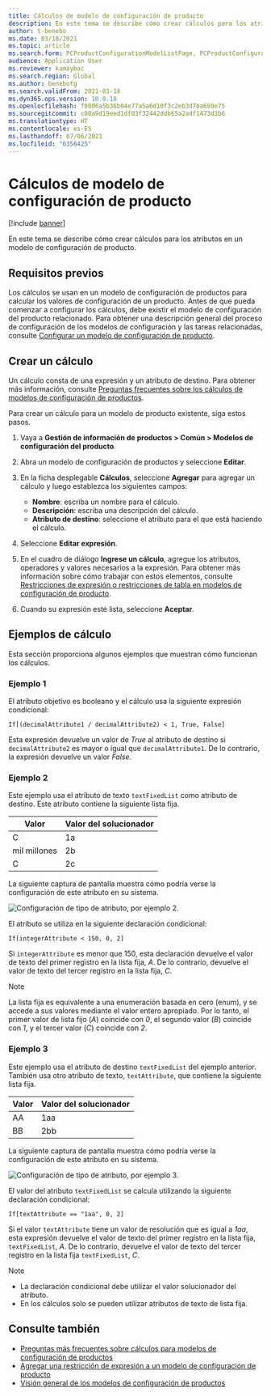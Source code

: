 ```yaml
---
title: Cálculos de modelo de configuración de producto
description: En este tema se describe cómo crear cálculos para los atributos en un modelo de configuración de producto
author: t-benebo
ms.date: 03/18/2021
ms.topic: article
ms.search.form: PCProductConfigurationModelListPage, PCProductConfigurationModelDetails
audience: Application User
ms.reviewer: kamaybac
ms.search.region: Global
ms.author: benebotg
ms.search.validFrom: 2021-03-18
ms.dyn365.ops.version: 10.0.18
ms.openlocfilehash: f0806a5b36b04e77a5a6d10f3c2eb3d7ba680e75
ms.sourcegitcommit: c08a9d19eed1df03f32442ddb65a2adf1473d3b6
ms.translationtype: HT
ms.contentlocale: es-ES
ms.lasthandoff: 07/06/2021
ms.locfileid: "6356425"
---
```

# <a name="product-configuration-model-calculations"></a>Cálculos de modelo de configuración de producto

[!include [banner](../includes/banner.md)]

En este tema se describe cómo crear cálculos para los atributos en un modelo de configuración de producto.

## <a name="prerequisites"></a>Requisitos previos

Los cálculos se usan en un modelo de configuración de productos para calcular los valores de configuración de un producto. Antes de que pueda comenzar a configurar los cálculos, debe existir el modelo de configuración del producto relacionado. Para obtener una descripción general del proceso de configuración de los modelos de configuración y las tareas relacionadas, consulte [Configurar un modelo de configuración de producto](set-up-maintain-product-configuration-model.md).

## <a name="create-a-calculation"></a>Crear un cálculo

Un cálculo consta de una expresión y un atributo de destino. Para obtener más información, consulte [Preguntas frecuentes sobre los cálculos de modelos de configuración de productos](calculate-product-configuration-models.md).

Para crear un cálculo para un modelo de producto existente, siga estos pasos.

1. Vaya a **Gestión de información de productos \> Común \> Modelos de configuración del producto**.
1. Abra un modelo de configuración de productos y seleccione **Editar**.
1. En la ficha desplegable **Cálculos**, seleccione **Agregar** para agregar un cálculo y luego establezca los siguientes campos:

    - **Nombre**: escriba un nombre para el cálculo.
    - **Descripción**: escriba una descripción del cálculo.
    - **Atributo de destino**: seleccione el atributo para el que está haciendo el cálculo.

1. Seleccione **Editar expresión**.
1. En el cuadro de diálogo **Ingrese un cálculo**, agregue los atributos, operadores y valores necesarios a la expresión. Para obtener más información sobre cómo trabajar con estos elementos, consulte [Restricciones de expresión o restricciones de tabla en modelos de configuración de producto](expression-constraints-table-constraints-product-configuration-models.md).
1. Cuando su expresión esté lista, seleccione **Aceptar**.

## <a name="calculation-examples"></a>Ejemplos de cálculo

Esta sección proporciona algunos ejemplos que muestran cómo funcionan los cálculos.

### <a name="example-1"></a>Ejemplo 1

El atributo objetivo es booleano y el cálculo usa la siguiente expresión condicional:

`If[(decimalAttribute1 / decimalAttribute2) < 1, True, False]`

Esta expresión devuelve un valor de *True* al atributo de destino si `decimalAttribute2` es mayor o igual que `decimalAttribute1`. De lo contrario, la expresión devuelve un valor *False*.

### <a name="example-2"></a>Ejemplo 2

Este ejemplo usa el atributo de texto `textFixedList` como atributo de destino. Este atributo contiene la siguiente lista fija.

| Valor | Valor del solucionador |
|---|---|
| C | 1a |
| mil millones | 2b |
| C | 2c |

La siguiente captura de pantalla muestra cómo podría verse la configuración de este atributo en su sistema.

![Configuración de tipo de atributo, por ejemplo 2.](media/model-calculations-example2.png "Configuración de tipo de atributo, por ejemplo 2")

El atributo se utiliza en la siguiente declaración condicional:

`If[integerAttribute < 150, 0, 2]`

Si `integerAttribute` es menor que 150, esta declaración devuelve el valor de texto del primer registro en la lista fija, *A*. De lo contrario, devuelve el valor de texto del tercer registro en la lista fija, *C*.

> [!NOTE]
> La lista fija es equivalente a una enumeración basada en cero (enum), y se accede a sus valores mediante el valor entero apropiado. Por lo tanto, el primer valor de lista fijo (*A*) coincide con *0*, el segundo valor (*B*) coincide con *1*, y el tercer valor (*C*) coincide con *2*.

### <a name="example-3"></a>Ejemplo 3

Este ejemplo usa el atributo de destino `textFixedList` del ejemplo anterior. También usa otro atributo de texto, `textAttribute`, que contiene la siguiente lista fija.

| Valor | Valor del solucionador |
|---|---|
| AA | 1aa |
| BB | 2bb |

La siguiente captura de pantalla muestra cómo podría verse la configuración de este atributo en su sistema.

![Configuración de tipo de atributo, por ejemplo 3.](media/model-calculations-example3.png "Configuración de tipo de atributo, por ejemplo 3")

El valor del atributo `textFixedList` se calcula utilizando la siguiente declaración condicional:

`If[textAttribute == "1aa", 0, 2]`

Si el valor `textAttribute` tiene un valor de resolución que es igual a *1aa*, esta expresión devuelve el valor de texto del primer registro en la lista fija, `textFixedList`, *A*. De lo contrario, devuelve el valor de texto del tercer registro en la lista fija `textFixedList`, *C*.

> [!NOTE]
> - La declaración condicional debe utilizar el valor solucionador del atributo.
> - En los cálculos solo se pueden utilizar atributos de texto de lista fija.

## <a name="see-also"></a>Consulte también

- [Preguntas más frecuentes sobre cálculos para modelos de configuración de productos](calculate-product-configuration-models.md)
- [Agregar una restricción de expresión a un modelo de configuración de producto](tasks/add-expression-constraint-product-configuration-model.md)
- [Visión general de los modelos de configuración de productos](product-configuration-models.md)
